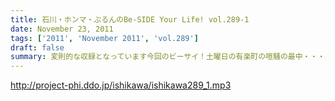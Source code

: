 ```yaml
---
title: 石川・ホンマ・ぶるんのBe-SIDE Your Life! vol.289-1
date: November 23, 2011
tags: ['2011', 'November 2011', 'vol.289']
draft: false
summary: 変則的な収録となっています今回のビーサイ！土曜日の有楽町の喧騒の最中・・・男３人集まっています。今回もまたもや、リスナーに「問いたい！」内容からスタートです。NAMAE
---
```


http://project-phi.ddo.jp/ishikawa/ishikawa289_1.mp3